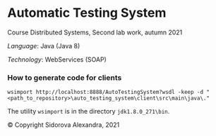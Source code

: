 # Automatic Testing System
Course Distributed Systems, Second lab work, autumn 2021

*Language*: Java (Java 8)

*Technology*: WebServices (SOAP)

### How to generate code for clients
```
wsimport http://localhost:8888/AutoTestingSystem?wsdl -keep -d "<path_to_repository>\auto_testing_system\client\src\main\java\."
```

The utility `wsimport` is in the directory `jdk1.8.0_271\bin`.


© Copyright Sidorova Alexandra, 2021